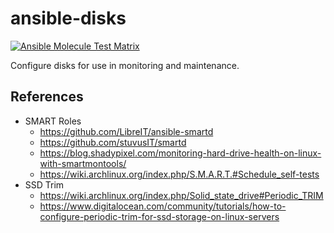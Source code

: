 # ansible-disks

[![Ansible Molecule Test Matrix](https://github.com/nfaction/ansible-disks/actions/workflows/molecule.yml/badge.svg)](https://github.com/nfaction/ansible-disks/actions/workflows/molecule.yml)

Configure disks for use in monitoring and maintenance.

## References

* SMART Roles
  * https://github.com/LibreIT/ansible-smartd
  * https://github.com/stuvusIT/smartd
  * https://blog.shadypixel.com/monitoring-hard-drive-health-on-linux-with-smartmontools/
  * https://wiki.archlinux.org/index.php/S.M.A.R.T.#Schedule_self-tests
* SSD Trim
  * https://wiki.archlinux.org/index.php/Solid_state_drive#Periodic_TRIM
  * https://www.digitalocean.com/community/tutorials/how-to-configure-periodic-trim-for-ssd-storage-on-linux-servers

